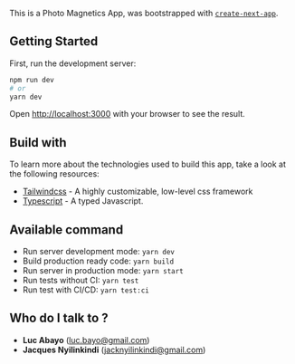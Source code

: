 This is a Photo Magnetics App, was bootstrapped with [`create-next-app`](https://github.com/vercel/next.js/tree/canary/packages/create-next-app).

## Getting Started

First, run the development server:

```bash
npm run dev
# or
yarn dev
```

Open [http://localhost:3000](http://localhost:3000) with your browser to see the result.

## Build with

To learn more about the technologies used to build this app, take a look at the following resources:

- [Tailwindcss](https://tailwindcss.com/) - A highly customizable, low-level css framework
- [Typescript](https://www.typescriptlang.org/) - A typed Javascript.

## Available command

- Run server development mode: `yarn dev`
- Build production ready code: `yarn build`
- Run server in production mode: `yarn start`
- Run tests without CI: `yarn test`
- Run test with CI/CD: `yarn test:ci`

## Who do I talk to ?

- **Luc Abayo** (luc.bayo@gmail.com)
- **Jacques Nyilinkindi** (jacknyilinkindi@gmail.com)
